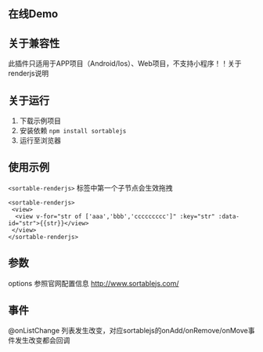 ## 在线Demo


## 关于兼容性
此插件只适用于APP项目（Android/Ios）、Web项目，不支持小程序！！关于renderjs说明

## 关于运行
1. 下载示例项目
2. 安装依赖 ```npm install sortablejs```
3. 运行至浏览器

## 使用示例

```<sortable-renderjs>``` 标签中第一个子节点会生效拖拽

```
<sortable-renderjs>
 <view>
  <view v-for="str of ['aaa','bbb','ccccccccc']" :key="str" :data-id="str">{{str}}</view>
 </view>
</sortable-renderjs>
```

## 参数

options 参照官网配置信息 http://www.sortablejs.com/

## 事件
@onListChange 列表发生改变，对应sortablejs的onAdd/onRemove/onMove事件发生改变都会回调